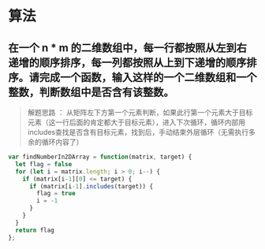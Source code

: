 # 算法

## 在一个 n * m 的二维数组中，每一行都按照从左到右递增的顺序排序，每一列都按照从上到下递增的顺序排序。请完成一个函数，输入这样的一个二维数组和一个整数，判断数组中是否含有该整数。
> 解题思路 ：
> 从矩阵左下方第一个元素判断，如果此行第一个元素大于目标元素（这一行后面的肯定都大于目标元素），进入下次循环，循环内部用includes查找是否含有目标元素，找到后，手动结束外层循环（无需执行多余的循环内容了）

````js
var findNumberIn2DArray = function(matrix, target) {
  let flag = false
  for (let i = matrix.length; i > 0; i--) {
    if (matrix[i-1][0] <= target) {
      if (matrix[i-1].includes(target)) {
        flag = true
        i = -1
      }
    }
  }
  return flag
};
````
